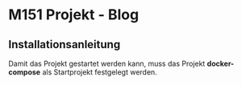 # M151 Projekt - Blog

## Installationsanleitung

Damit das Projekt gestartet werden kann, muss das Projekt
**docker-compose** als Startprojekt festgelegt werden.
